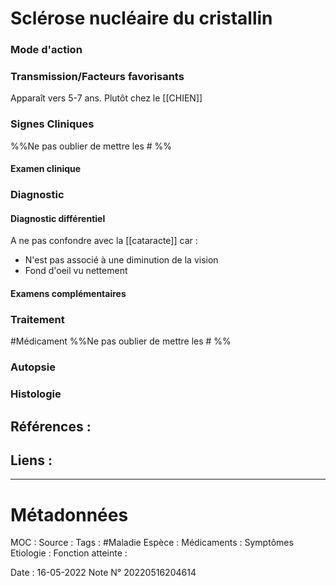 # Sclérose nucléaire du cristallin
### Mode d'action

### Transmission/Facteurs favorisants
Apparaît vers 5-7 ans. Plutôt chez le [[CHIEN]]

### Signes Cliniques
%%Ne pas oublier de mettre les # %%
#### Examen clinique
### Diagnostic
#### Diagnostic différentiel
A ne pas confondre avec la [[cataracte]] car :
- N'est pas associé à une diminution de la vision
- Fond d'oeil vu nettement
#### Examens complémentaires
### Traitement
#Médicament 
%%Ne pas oublier de mettre les # %% 
### Autopsie
### Histologie

## Références :
>
 

## Liens :



***

# Métadonnées
MOC :
Source :
Tags : #Maladie 
	Espèce :
	Médicaments :
	Symptômes
	Etiologie :
	Fonction atteinte :
	
Date : 16-05-2022
Note N° 20220516204614